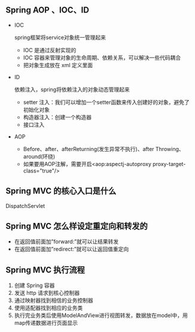 ## Spring AOP 、IOC、ID

* IOC

  spring框架将service对象统一管理起来

  * IOC 是通过反射实现的
  * IOC 容器来管理对象的生命周期、依赖关系，可以解决一些代码耦合
  * 把对象生成放在 xml 定义里面

* ID

  依赖注入，spring将依赖注入的对象动态管理起来

  * setter 注入：我们可以增加一个setter函数来传入创建好的对象，避免了初始化对象
  * 构造器注入：创建一个构造器
  * 接口注入

* AOP

  * Before、after、afterReturning(发生异常不执行)、after Throwing、around(环绕)
  * 如果要用AOP注解，需要开启<aop:aspectj-autoproxy proxy-target-class="true"/>

## Spring MVC 的核心入口是什么

DispatchServlet

## Spring MVC 怎么样设定重定向和转发的

* 在返回值前面加”forward:”就可以让结果转发
* 在返回值前面加”redirect:”就可以让返回值重定向

## Spring MVC 执行流程

1. 创建 Spring 容器
2. 发送 http 请求到核心控制器
3. 通过映射器找到相信的业务控制器
4. 使用适配器找到相应的业务类
5. 执行完业务类后使用ModelAndView进行视图转发，数据放在model中，用map传递数据进行页面显示